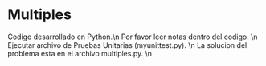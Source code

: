 # Multiples
Codigo desarrollado en Python.\n
Por favor leer notas dentro del codigo. \n
Ejecutar archivo de Pruebas Unitarias (myunittest.py). \n 
La solucion del problema esta en el archivo multiples.py. \n
